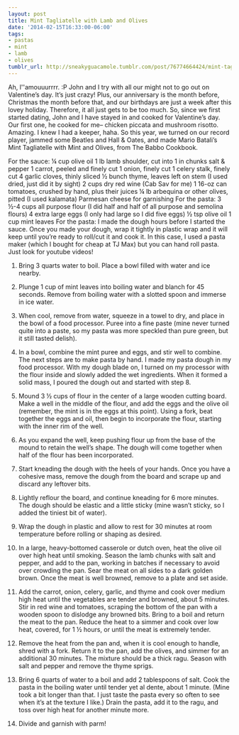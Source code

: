 ```yaml
---
layout: post
title: Mint Tagliatelle with Lamb and Olives
date: '2014-02-15T16:33:00-06:00'
tags:
- pastas
- mint
- lamb
- olives
tumblr_url: http://sneakyguacamole.tumblr.com/post/76774664424/mint-tagliatelle-with-lamb-and-olives
---
```

Ah, l''amouuurrrr. :P
John and I try with all our might not to go out on Valentine’s day. It’s just crazy! Plus, our anniversary is the month before, Christmas the month before that, and our birthdays are just a week after this lovey holiday. Therefore, it all just gets to be too much. So, since we first started dating, John and I have stayed in and cooked for Valentine’s day. Our first one, he cooked for me– chicken piccata and mushroom risotto. Amazing. I knew I had a keeper, haha.
So this year, we turned on our record player, jammed some Beatles and Hall & Oates, and made Mario Batali’s Mint Tagliatelle with Mint and Olives, from The Babbo Cookbook. 


For the sauce:
¼ cup olive oil
1 lb lamb shoulder, cut into 1 in chunks
salt & pepper
1 carrot, peeled and finely cut
1 onion, finely cut
1 celery stalk, finely cut
4 garlic cloves, thinly sliced
½ bunch thyme, leaves left on stem (I used dried, just did it by sight)
2 cups dry red wine (Cab Sav for me)
1 16-oz can tomatoes, crushed by hand, plus their juices
¼ lb arbequina or other olives, pitted (I used kalamata)
Parmesan cheese for garnishing
For the pasta:
3 ½-4 cups all purpose flour (I did half and half of all purpose and semolina flours)
4 extra large eggs (I only had large so I did five eggs)
½ tsp olive oil
1 cup mint leaves
For the pasta:
I made the dough hours before I started the sauce. Once you made your dough, wrap it tightly in plastic wrap and it will keep until you’re ready to roll/cut it and cook it. In this case, I used a pasta maker (which I bought for cheap at TJ Max) but you can hand roll pasta. Just look for youtube videos!
1. Bring 3 quarts water to boil. Place a bowl filled with water and ice nearby. 
2. Plunge 1 cup of mint leaves into boiling water and blanch for 45 seconds. Remove from boiling water with a slotted spoon and immerse in ice water.
3. When cool, remove from water, squeeze in a towel to dry, and place in the bowl of a food processor. Puree into a fine paste (mine never turned quite into a paste, so my pasta was more speckled than pure green, but it still tasted delish).
4. In a bowl, combine the mint puree and eggs, and stir well to combine.
The next steps are to make pasta by hand. I made my pasta dough in my food processor. With my dough blade on, I turned on my processor with the flour inside and slowly added the wet ingredients. When it formed a solid mass, I poured the dough out and started with step 8. 
5. Mound 3 ½ cups of flour in the center of a large wooden cutting board. Make a well in the middle of the flour, and add the eggs and the olive oil (remember, the mint is in the eggs at this point). Using a fork, beat together the eggs and oil, then begin to incorporate the flour, starting with the inner rim of the well.
6. As you expand the well, keep pushing flour up from the base of the mound to retain the well’s shape. The dough will come together when half of the flour has been incorporated. 
7. Start kneading the dough with the heels of your hands. Once you have a cohesive mass, remove the dough from the board and scrape up and discard any leftover bits.
8. Lightly reflour the board, and continue kneading for 6 more minutes. The dough should be elastic and a little sticky (mine wasn’t sticky, so I added the tiniest bit of water). 
9. Wrap the dough in plastic and allow to rest for 30 minutes at room temperature before rolling or shaping as desired.



1. In a large, heavy-bottomed casserole or dutch oven, heat the olive oil over high heat until smoking. Season the lamb chunks with salt and pepper, and add to the pan, working in batches if necessary to avoid over crowding the pan. Sear the meat on all sides to a dark golden brown. Once the meat is well browned, remove to a plate and set aside.
2. Add the carrot, onion, celery, garlic, and thyme and cook over medium high heat until the vegetables are tender and browned, about 5 minutes. Stir in red wine and tomatoes, scraping the bottom of the pan with a wooden spoon to dislodge any browned bits. Bring to a boil and return the meat to the pan. Reduce the heat to a simmer and cook over low heat, covered, for 1 ½ hours, or until the meat is extremely tender.
3. Remove the heat from the pan and, when it is cool enough to handle, shred with a fork. Return it to the pan, add the olives, and simmer for an additional 30 minutes. The mixture should be a thick ragu. Season with salt and pepper and remove the thyme sprigs. 
4. Bring 6 quarts of water to a boil and add 2 tablespoons of salt. Cook the pasta in the boiling water until tender yet al dente, about 1 minute. (Mine took a bit longer than that. I just taste the pasta every so often to see when it’s at the texture I like.) Drain the pasta, add it to the ragu, and toss over high heat for another minute more.


5. Divide and garnish with parm! 
